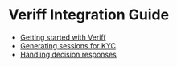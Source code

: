 # Veriff Integration Guide


- [Getting started with Veriff](docs/1-getting-started.md)
- [Generating sessions for KYC](docs/2-generating-sessions.md)
- [Handling decision responses](docs/3-handling-responses.md)
